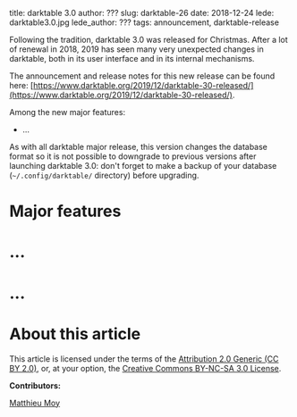 title: darktable 3.0
author: ???
slug: darktable-26
date: 2018-12-24
lede: darktable3.0.jpg
lede_author: ???
tags: announcement, darktable-release

<!-- In other languages: -->
<!-- [Français](https://linuxfr.org/news/darktable-2-6-0), -->
<!-- [Italiano](https://www.mauriziopaglia.it/darktable-2-6/). -->

Following the tradition, darktable 3.0 was released for Christmas.
After a lot of renewal in 2018, 2019 has seen many very unexpected
changes in darktable, both in its user interface and in its internal
mechanisms.

The announcement and release notes for this new release can be found
here:
[https://www.darktable.org/2019/12/darktable-30-released/](https://www.darktable.org/2019/12/darktable-30-released/).

Among the new major features:

* ...

As with all darktable major release, this version changes the database
format so it is not possible to downgrade to previous versions after
launching darktable 3.0: don't forget to make a backup of your
database (`~/.config/darktable/` directory) before upgrading.

# Major features

# ...

# ...

# About this article

This article is licensed under the terms of the [Attribution 2.0
Generic (CC BY 2.0)](https://creativecommons.org/licenses/by/2.0/),
or, at your option, the [Creative Commons BY-NC-SA 3.0
License](https://creativecommons.org/licenses/by-nc-sa/3.0/).

**Contributors:**
<!-- [jpg54](https://www.flickr.com/photos/113336874@N07/), -->
[Matthieu Moy](https://matthieu-moy.fr/)
<!-- [Nilvus](https://github.com/Nilvus), -->
<!-- [rawfiner](https://github.com/rawfiner). -->
